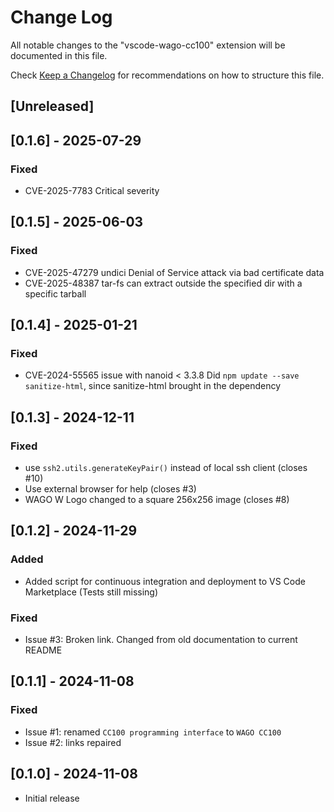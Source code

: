 # Change Log

All notable changes to the "vscode-wago-cc100" extension will be documented in this file.

Check [Keep a Changelog](http://keepachangelog.com/) for recommendations on how to structure this file.

## [Unreleased]

## [0.1.6] - 2025-07-29

### Fixed

- CVE-2025-7783 Critical severity

## [0.1.5] - 2025-06-03

### Fixed
  
- CVE-2025-47279 undici Denial of Service attack via bad certificate data
- CVE-2025-48387 tar-fs can extract outside the specified dir with a specific tarball

## [0.1.4] - 2025-01-21

### Fixed

- CVE-2024-55565 issue with nanoid < 3.3.8
  Did `npm update --save sanitize-html`, since sanitize-html brought in the dependency

## [0.1.3] - 2024-12-11

### Fixed

- use `ssh2.utils.generateKeyPair()` instead of local ssh client (closes #10)
- Use external browser for help (closes #3)
- WAGO W Logo changed to a square 256x256 image (closes #8)

## [0.1.2] - 2024-11-29

### Added

- Added script for continuous integration and deployment to VS Code Marketplace
  (Tests still missing)

### Fixed

- Issue #3: Broken link. Changed from old documentation to current README

## [0.1.1] - 2024-11-08

### Fixed

- Issue #1: renamed `CC100 programming interface` to `WAGO CC100`
- Issue #2: links repaired

## [0.1.0] - 2024-11-08

- Initial release
